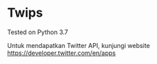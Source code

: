 # Twips

Tested on Python 3.7

Untuk mendapatkan Twitter API, kunjungi website https://developer.twitter.com/en/apps

